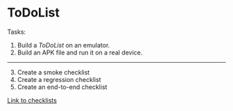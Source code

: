 ToDoList
========

Tasks:
1. Build a *ToDoList* on an emulator.
2. Build an APK file and run it on a real device. 
______

3. Create a smoke checklist
4. Create a regression checklist
5. Create an end-to-end checklist

[Link to checklists](https://docs.google.com/spreadsheets/d/1ABwIhfJE6xGBg03_0IU4hcz0tvaHziQD/edit?usp=sharing&ouid=118367353506326980799&rtpof=true&sd=true)